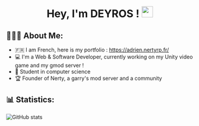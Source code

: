 <h1 align="center">Hey, I'm DEYROS ! <img src="https://user-images.githubusercontent.com/42378118/110234147-e3259600-7f4e-11eb-95be-0c4047144dea.gif" width="30"></h1>

<h2 align="left">👨🏻‍💻 About Me:</h2>

- 🇫🇷 I am French, here is my portfolio : https://adrien.nertyrp.fr/
- 💻 I'm a Web & Software Developer, currently working on my Unity video game and my gmod server !
- 🚀 Student in computer science
- 🏆 Founder of Nerty, a garry's mod server and a community

<h2 align="left">📊 Statistics:</h2>

![GitHub stats](https://github-readme-stats.vercel.app/api/?username=Deyros&show_icons=true&title_color=fff&icon_color=2881f7&text_color=cccccc&bg_color=0d1117)
